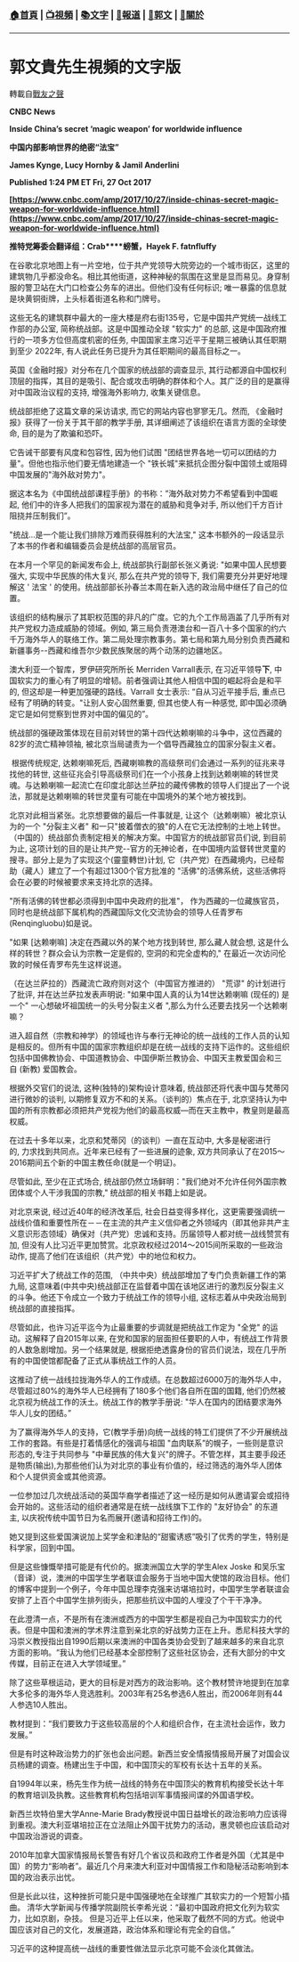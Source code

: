 ###  [:house:首頁](https://github.com/ourhimalayas/home) | [:tv:視頻](https://github.com/ourhimalayas/videos) | [:books:文字](https://github.com/ourhimalayas/txt) | [:newspaper:報道](https://github.com/ourhimalayas/news) | [:eagle:郭文](https://github.com/ourhimalayas/guomedia) | [:pray:關於](https://github.com/ourhimalayas/home/tree/master/about)
---
# 郭文貴先生視頻的文字版
轉載自[戰友之聲](http://littleantvoice.blogspot.com)

**CNBC News**



**Inside China’s secret ‘magic weapon’ for worldwide influence**

**中国内部影响世界的绝密“法宝”**



**James Kynge, Lucy Hornby &amp; Jamil Anderlini**

**Published 1:24 PM ET Fri, 27 Oct 2017**



**[https://www.cnbc.com/amp/2017/10/27/inside-chinas-secret-magic-weapon-for-worldwide-influence.html](https://www.cnbc.com/amp/2017/10/27/inside-chinas-secret-magic-weapon-for-worldwide-influence.html)**



**推特党筹委会翻译组：Crab****螃蟹，Hayek F. fatnfluffy**



在谷歌北京地图上有一片空地，位于共产党领导大院旁边的一个城市街区，这里的建筑物几乎都没命名。相比其他街道，这种神秘的氛围在这里是显而易见。身穿制服的警卫站在大门口检查公务车的进出。但他们没有任何标识;&nbsp;唯一暴露的信息就是块黄铜街牌，上头标着街道名称和门牌号。



这些无名的建筑群中最大的一座大楼是府右街135号，它是中国共产党统一战线工作部的办公室,&nbsp;简称统战部。这是中国推动全球&nbsp;"软实力"&nbsp;的总部,&nbsp;这是中国政府推行的一项多方位但高度机密的任务,&nbsp;中国国家主席习近平于星期三被确认其任职期到至少&nbsp;2022年,&nbsp;有人说此任务已提升为其任职期间的最高目标之一。



英国《金融时报》对分布在几个国家的统战部的调查显示,&nbsp;其行动都源自中国权利顶层的指挥，其目的是吸引、配合或攻击明确的群体和个人。其广泛的目的是赢得对中国政治议程的支持,&nbsp;增强海外影响力,&nbsp;收集关键信息。



统战部拒绝了这篇文章的采访请求,&nbsp;而它的网站内容也寥寥无几。然而,&nbsp;《金融时报》获得了一份关于其干部的教学手册,&nbsp;其详细阐述了该组织在语言方面的全球使命,&nbsp;目的是为了欺骗和恐吓。



它告诫干部要有风度和包容性,&nbsp;因为他们试图&nbsp;"团结世界各地一切可以团结的力量"。但他也指示他们要无情地建造一个&nbsp;"铁长城"来抵抗企图分裂中国领土或阻碍中国发展的"海外敌对势力"。



据这本名为《中国统战部课程手册》的书称：”海外敌对势力不希望看到中国崛起,&nbsp;他们中的许多人把我们的国家视为潜在的威胁和竞争对手,&nbsp;所以他们千方百计阻挠并压制我们”。

"统战…是一个能让我们排除万难而获得胜利的大法宝,"&nbsp;这本书额外的一段话显示了本书的作者和编辑委员会是统战部的高层官员。



在本月一个罕见的新闻发布会上,&nbsp;统战部执行副部长张义勇说: "如果中国人民想要强大,&nbsp;实现中华民族的伟大复兴,&nbsp;那么在共产党的领导下,&nbsp;我们需要充分并更好地理解这&nbsp;'&nbsp;法宝&nbsp;'&nbsp;的使用。统战部部长孙春兰本周在新入选的政治局中继任了自己的位置。



该组织的结构展示了其职权范围的非凡的广度。它的九个工作局涵盖了几乎所有对共产党权力造成威胁的领域。例如,&nbsp;第三局负责港澳台和一百八十多个国家的约六千万海外华人的联络工作。第二局处理宗教事务。第七局和第九局分别负责西藏和新疆事务--西藏和维吾尔少数民族聚居的两个动荡的边疆地区。



澳大利亚一个智库，罗伊研究所所长&nbsp;Merriden Varrall表示,&nbsp;在习近平领导**下**,&nbsp;中国软实力的重心有了明显的增韧。前者强调让其他人相信中国的崛起将会是和平的,&nbsp;但这却是一种更加强硬的路线。Varrall&nbsp;女士表示:&nbsp;“自从习近平接手后,&nbsp;重点已经有了明确的转变。"让别人安心固然重要,&nbsp;但其也使人有一种感觉,&nbsp;即中国必须确定它是如何觉察到世界对中国的偏见的”。



统战部的强硬政策体现在目前对转世的第十四代达赖喇嘛的斗争中，这位西藏的82岁的流亡精神领袖,&nbsp;被北京当局谴责为一个倡导西藏独立的国家分裂主义者。



&nbsp;根据传统规定,&nbsp;达赖喇嘛死后,&nbsp;西藏喇嘛教的高级祭司们会通过一系列的征兆来寻找他的转世,&nbsp;这些征兆会引导高级祭司们在一个小孩身上找到达赖喇嘛的转世灵魂。与达赖喇嘛一起流亡在印度北部达兰萨拉的藏传佛教的领导人们提出了一个说法，那就是达赖喇嘛的转世灵童有可能在中国境外的某个地方被找到。



北京对此相当紧张。北京想要做的最后一件事就是,&nbsp;让这个（达赖喇嘛）被北京认为的一个&nbsp;"分裂主义者"&nbsp;和一只"披着僧衣的狼"的人在它无法控制的土地上转世。（中国的）统战部负责制定相关的解决方案。中国官方的统战部官员们说,&nbsp;到目前为止,&nbsp;这项计划的目的是让共产党--官方的无神论者，在中国境内监督转世灵童的搜寻。部分上是为了实现这个(靈童轉世)计划,&nbsp;它（共产党）在西藏境内，已经帮助（藏人）建立了一个有超过1300个官方批准的&nbsp;"活佛"的活佛系统，这些活佛将会在必要的时候被要求来支持北京的选择。



"所有活佛的转世都必须得到中国中央政府的批准"，&nbsp;作为西藏的一位藏族官员，同时也是统战部下属机构的西藏国际文化交流协会的领导人任青罗布(Renqingluobu)如是说。

"如果&nbsp;[达赖喇嘛]&nbsp;决定在西藏以外的某个地方找到转世,&nbsp;那么藏人就会想,&nbsp;这是什么样的转世？群众会认为宗教一定是假的,&nbsp;空洞的和完全虚构的,"&nbsp;在最近一次访问伦敦的时候任青罗布先生这样说道。



（在达兰萨拉的）西藏流亡政府则对这个（中国官方推进的）&nbsp;"荒谬"&nbsp;的计划进行了批评,&nbsp;并在达兰萨拉发表声明说: "如果中国人真的认为14世达赖喇嘛&nbsp;(现任的)&nbsp;是一个"&nbsp;一心想破坏祖国统一的头号分裂主义者&nbsp;",那么为什么还要去找另一个达赖喇嘛？



进入超自然（宗教和神学）的领域也许与奉行无神论的统一战线的工作人员的认知是相反的。但所有中国的国家宗教组织却是在统一战线的支持下运作的。这些组织包括中国佛教协会、中国道教协会、中国伊斯兰教协会、中国天主教爱国会和三自&nbsp;(新教)&nbsp;爱国教会。



根据外交官们的说法,&nbsp;这种(独特的)架构设计意味着,&nbsp;统战部还将代表中国与梵蒂冈进行微妙的谈判,&nbsp;以期修复双方不和的关系。（谈判的）焦点在于,&nbsp;北京坚持认为中国的所有宗教都必须把共产党视为他们的最高权威—而在天主教中，教皇则是最高权威。



在过去十多年以来，北京和梵蒂冈（的谈判）一直在互动中,&nbsp;大多是秘密进行的,&nbsp;力求找到共同点。近年来已经有了一些进展的迹象,&nbsp;双方共同承认了在2015～2016期间五个新的中国主教任命(就是一个明证)。



尽管如此,&nbsp;至少在正式场合,&nbsp;统战部仍然立场鲜明："我们绝对不允许任何外国宗教团体或个人干涉我国的宗教,"&nbsp;统战部的相关书籍上如是说。



对北京来说,&nbsp;经过近40年的经济改革后,&nbsp;社会日益变得多样化，这更需要强调统一战线价值和重要性所在－－在主流的共产主义信仰者之外领域内（即其他非共产主义意识形态领域）确保对（共产党）忠诚和支持。历届领导人都对统一战线赞赏有加,&nbsp;但没有人比习近平更加赞赏。北京政权经过2014～2015间所采取的一些政治动作,&nbsp;提高了他们在该组织（共产党）中的地位和权力。



习近平扩大了统战工作的范围,&nbsp;（中共中央）统战部增加了专门负责新疆工作的第九局,&nbsp;这意味着(中共中央)统战部正在监督着中国在该地区进行的激烈反分裂主义的斗争。他还下令成立一个致力于统战工作的领导小组,&nbsp;这标志着从中央政治局到统战部的直接指挥。



尽管如此，也许习近平迄今为止最重要的步调就是把统战工作定为&nbsp;"全党"&nbsp;的运动。这解释了自2015年以来,&nbsp;在党和国家的层面担任要职的人中，有统战工作背景的人数急剧增加。另一个结果就是,&nbsp;根据拒绝透露身份的官员们说法，现在几乎所有的中国使馆都配备了正式从事统战工作的人员。



这推动了统一战线拉拢海外华人的工作成绩。在总数超过6000万的海外华人中，尽管超过80%的海外华人已经拥有了180多个他们各自所在国的国籍,&nbsp;他们仍然被北京视为统战工作的沃土。统战工作的教学手册说: "华人在国内的团结要求海外华人儿女的团结。”



为了赢得海外华人的支持，它(教学手册)向统一战线的特工们提供了不少开展统战工作的套路。有些是打着情感化的强调与祖国&nbsp;"血肉联系”的幌子，一些则是意识形态的,专注于共同参与&nbsp;"中華民族的伟大复兴"的牌子。不管怎样，其主要手段还是物质(输出),为那些他们认为对北京的事业有价值的，经过筛选的海外华人团体和个人提供资金或其他资源。



一位参加过几次统战活动的英国华裔学者描述了这一经历是如何从邀请宴会或招待会开始的。这些活动的组织者通常是在统一战线旗下工作的&nbsp;"友好协会"&nbsp;的东道主,&nbsp;以庆祝传统中国节日为名而展开(邀请和招待工作)的。



她又提到这些爱国演说加上奖学金和津贴的“甜蜜诱惑”吸引了优秀的学生，特别是科学家，回到中国。



但是这些慷慨举措可能是有代价的。据澳洲国立大学的学生Alex Joske&nbsp;和吴乐宝（音译）说，澳洲的中国学生学者联谊会服务于当地中国大使馆的政治目标。他们的博客中提到一个例子，今年中国总理李克强来访堪培拉时，中国学生学者联谊会安排了上百个中国学生排列街头，把那些抗议中国的人埋没了个干干净净。



在此澄清一点，不是所有在澳洲或西方的中国学生都是视自己为中国软实力的代表。但是中国和澳洲的学术界注意到亲北京的好战势力正在上升。悉尼科技大学的冯崇义教授指出自1990后期以来澳洲的中国各类协会受到了越来越多的来自北京方面的影响。“我认为他们已经基本全部控制了这些社区协会，还有大部分的中文传媒，目前正在进入大学领域里。”



除了这些草根运动，更大的目标是对西方的政治影响。这个教材赞许地提到在加拿大多伦多的海外华人竞选胜利。2003年有25名参选6人胜出，而2006年则有44人参选10人胜出。



教材提到：“我们要致力于这些较高层的个人和组织合作，在主流社会运作，致力发展。”

但是有时这种政治势力的扩张也会出问题。新西兰安全情报情报局开展了对国会议员杨建的调查。杨建出生于中国，和中国顶尖的军校有长达十五年的关系。



自1994年以来，杨先生作为统一战线的特务在中国顶尖的教育机构接受长达十年的教育培训及执教。这些教育机构包括培训军事情报间谍的外国语学校。



新西兰坎特伯里大学Anne-Marie Brady教授说中国日益增长的政治影响力应该得到重视。澳大利亚堪培拉正在立法阻止外国干扰势力的活动，惠灵顿也应该启动对中国政治游说的调查。

2010年加拿大国家情报局长警告有好几个省议员和政府工作者是外国（尤其是中国）的势力“影响者”。最近几个月来澳大利亚对中国情报工作和隐秘活动影响到本国的政治表示出忧。&nbsp;



但是长此以往，这种挫折可能只是中国强硬地在全球推广其软实力的一个短暂小插曲。&nbsp;清华大学新闻与传播学院副院长李希光说：“最初中国政府把文化列为软实力，比如京剧，杂技。&nbsp;但是习近平上任以来，他采取了截然不同的方式。他说中国应该对自己的文化，发展道路，政治体系和理论有完全的自信。”



习近平的这种提高统一战线的重要性做法显示北京可能不会淡化其做法。